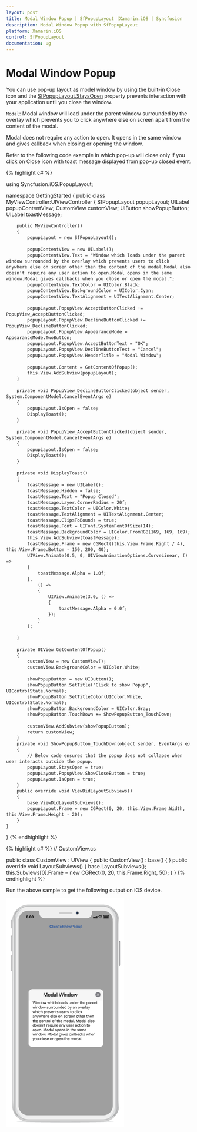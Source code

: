 ```yaml
---
layout: post
title: Modal Window Popup | SfPopupLayout |Xamarin.iOS | Syncfusion
description: Modal Window Popup with SfPopupLayout
platform: Xamarin.iOS
control: SfPopupLayout
documentation: ug
--- 
```


# Modal Window Popup

You can use pop-up layout as model window by using the built-in Close icon and the [SfPopupLayout.StaysOpen](https://help.syncfusion.com/cr/cref_files/xamarin-ios/sfpopuplayout/Syncfusion.SfPopupLayout.iOS~Syncfusion.iOS.PopupLayout.SfPopupLayout~StaysOpen.html) property prevents interaction with your application until you close the window.

`Modal`: Modal window will load under the parent window surrounded by the overlay which prevents you to click anywhere else on screen apart from the content of the modal.

Modal does not require any action to open. It opens in the same window and gives callback when closing or opening the window.

Refer to the following code example in which pop-up will close only if you click on Close icon with toast message displayed from pop-up closed event.

{% highlight c# %}

using Syncfusion.iOS.PopupLayout;

namespace GettingStarted
{
    public class MyViewController:UIViewController
    {
        SfPopupLayout popupLayout;
        UILabel popupContentView;
        CustomView customView;
        UIButton showPopupButton;
        UILabel toastMessage;
       
        public MyViewController()
        {
            popupLayout = new SfPopupLayout();

            popupContentView = new UILabel();
            popupContentView.Text = "Window which loads under the parent window surrounded by the overlay which prevents users to click anywhere else on screen other then the content of the modal.Modal also doesn't require any user action to open.Modal opens in the same window.Modal gives callbacks when you close or open the modal.";
            popupContentView.TextColor = UIColor.Black;
            popupContentView.BackgroundColor = UIColor.Cyan;
            popupContentView.TextAlignment = UITextAlignment.Center;

            popupLayout.PopupView.AcceptButtonClicked += PopupView_AcceptButtonClicked;
            popupLayout.PopupView.DeclineButtonClicked += PopupView_DeclineButtonClicked;
            popupLayout.PopupView.AppearanceMode = AppearanceMode.TwoButton;
            popupLayout.PopupView.AcceptButtonText = "OK";
            popupLayout.PopupView.DeclineButtonText = "Cancel";
            popupLayout.PopupView.HeaderTitle = "Modal Window";

            popupLayout.Content = GetContentOfPopup();
            this.View.AddSubview(popupLayout);
        }

        private void PopupView_DeclineButtonClicked(object sender, System.ComponentModel.CancelEventArgs e)
        {
            popupLayout.IsOpen = false;
            DisplayToast();
        }

        private void PopupView_AcceptButtonClicked(object sender, System.ComponentModel.CancelEventArgs e)
        {
            popupLayout.IsOpen = false;
            DisplayToast();
        }

        private void DisplayToast()
        {
            toastMessage = new UILabel();
            toastMessage.Hidden = false;
            toastMessage.Text = "Popup Closed";
            toastMessage.Layer.CornerRadius = 20f;
            toastMessage.TextColor = UIColor.White;
            toastMessage.TextAlignment = UITextAlignment.Center;
            toastMessage.ClipsToBounds = true;
            toastMessage.Font = UIFont.SystemFontOfSize(14);
            toastMessage.BackgroundColor = UIColor.FromRGB(169, 169, 169);
            this.View.AddSubview(toastMessage);
            toastMessage.Frame = new CGRect((this.View.Frame.Right / 4), this.View.Frame.Bottom - 150, 200, 40);
            UIView.Animate(0.5, 0, UIViewAnimationOptions.CurveLinear, () =>
            {
                toastMessage.Alpha = 1.0f;
            },
                () =>
                {
                    UIView.Animate(3.0, () =>
                    {
                        toastMessage.Alpha = 0.0f;
                    });
                }
            );

        }

        private UIView GetContentOfPopup()
        {
            customView = new CustomView();
            customView.BackgroundColor = UIColor.White;

            showPopupButton = new UIButton();
            showPopupButton.SetTitle("Click to show Popup", UIControlState.Normal);
            showPopupButton.SetTitleColor(UIColor.White, UIControlState.Normal);
            showPopupButton.BackgroundColor = UIColor.Gray;
            showPopupButton.TouchDown += ShowPopupButton_TouchDown;

            customView.AddSubview(showPopupButton);
            return customView;
        }
        private void ShowPopupButton_TouchDown(object sender, EventArgs e)
        {
            // Below code ensures that the popup does not collapse when user interacts outside the popup.
            popupLayout.StaysOpen = true;
            popupLayout.PopupView.ShowCloseButton = true;
            popupLayout.IsOpen = true;   
        }
        public override void ViewDidLayoutSubviews()
        {
            base.ViewDidLayoutSubviews();
            popupLayout.Frame = new CGRect(0, 20, this.View.Frame.Width, this.View.Frame.Height - 20);
        }
    }
}
{% endhighlight %}

{% highlight c# %}
// CustomView.cs

public class CustomView : UIView
{
    public CustomView() : base()
    {
    }
    public override void LayoutSubviews()
    {
        base.LayoutSubviews();
        this.Subviews[0].Frame = new CGRect(0, 20, this.Frame.Right, 50);
    }
}
{% endhighlight %}

Run the above sample to get the following output on iOS device.

![](GettingStarted_images/ModelView.png)